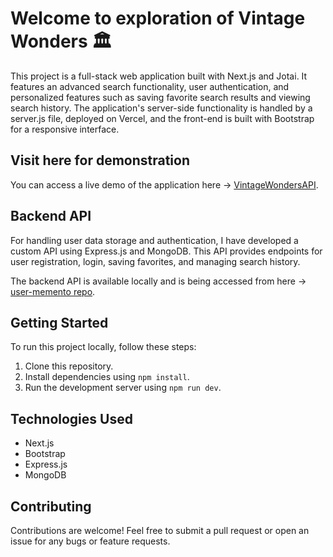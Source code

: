 # Welcome to exploration of Vintage Wonders 🏛️

This project is a full-stack web application built with Next.js and Jotai. It features an advanced search functionality, user authentication, and personalized features such as saving favorite search results and viewing search history. The application's server-side functionality is handled by a server.js file, deployed on Vercel, and the front-end is built with Bootstrap for a responsive interface.

## Visit here for demonstration

You can access a live demo of the application here -> [VintageWondersAPI](https://vintagewonders.vercel.app).

## Backend API

For handling user data storage and authentication, I have developed a custom API using Express.js and MongoDB. This API provides endpoints for user registration, login, saving favorites, and managing search history.

The backend API is available locally and is being accessed from here -> [user-memento repo](https://github.com/kvora2/user-memento).

## Getting Started

To run this project locally, follow these steps:

1. Clone this repository.
2. Install dependencies using `npm install`.
3. Run the development server using `npm run dev`.

## Technologies Used

- Next.js
- Bootstrap
- Express.js
- MongoDB

## Contributing

Contributions are welcome! Feel free to submit a pull request or open an issue for any bugs or feature requests.
